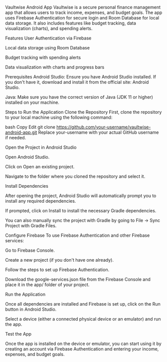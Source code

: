 Vaultwise Android App
Vaultwise is a secure personal finance management app that allows users to track income, expenses, and budget goals. The app uses Firebase Authentication for secure login and Room Database for local data storage. It also includes features like budget tracking, data visualization (charts), and spending alerts.

Features
User Authentication via Firebase

Local data storage using Room Database

Budget tracking with spending alerts

Data visualization with charts and progress bars

Prerequisites
Android Studio: Ensure you have Android Studio installed. If you don't have it, download and install it from the official site: Android Studio.

Java: Make sure you have the correct version of Java (JDK 11 or higher) installed on your machine.

Steps to Run the Application
Clone the Repository
First, clone the repository to your local machine using the following command:

bash
Copy
Edit
git clone https://github.com/your-username/vaultwise-android-app.git
Replace your-username with your actual GitHub username if needed.

Open the Project in Android Studio

Open Android Studio.

Click on Open an existing project.

Navigate to the folder where you cloned the repository and select it.

Install Dependencies

After opening the project, Android Studio will automatically prompt you to install any required dependencies.

If prompted, click on Install to install the necessary Gradle dependencies.

You can also manually sync the project with Gradle by going to File → Sync Project with Gradle Files.

Configure Firebase
To use Firebase Authentication and other Firebase services:

Go to Firebase Console.

Create a new project (if you don't have one already).

Follow the steps to set up Firebase Authentication.

Download the google-services.json file from the Firebase Console and place it in the app/ folder of your project.

Run the Application

Once all dependencies are installed and Firebase is set up, click on the Run button in Android Studio.

Select a device (either a connected physical device or an emulator) and run the app.

Test the App

Once the app is installed on the device or emulator, you can start using it by creating an account via Firebase Authentication and entering your income, expenses, and budget goals.
